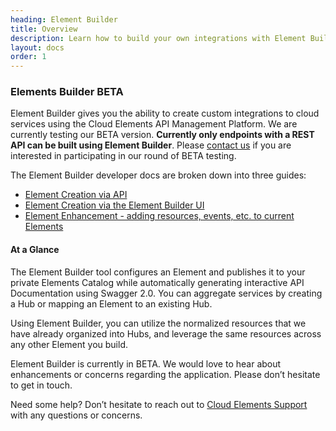 ```yaml
---
heading: Element Builder
title: Overview
description: Learn how to build your own integrations with Element Builder.
layout: docs
order: 1
---
```


### Elements Builder BETA

Element Builder gives you the ability to create custom integrations to cloud services using the Cloud Elements API Management Platform.  We are currently testing our BETA version.  __Currently only endpoints with a REST API can be built using Element Builder__.  Please [contact us](mailto:support@cloud-elements.com) if you are interested in participating in our round of BETA testing.

The Element Builder developer docs are broken down into three guides:

* [Element Creation via API](create-via-api.html)
* [Element Creation via the Element Builder UI](create-via-element-builder-ui.html)
* [Element Enhancement - adding resources, events, etc. to current Elements](enhance-existing-elements.html)

#### At a Glance

The Element Builder tool configures an Element and publishes it to your private Elements Catalog while automatically generating interactive API Documentation using Swagger 2.0. You can aggregate services by creating a Hub or mapping an Element to an existing Hub.

Using Element Builder, you can utilize the normalized resources that we have already organized into Hubs, and leverage the same resources across any other Element you build.

Element Builder is currently in BETA.  We would love to hear about enhancements or concerns regarding the application.  Please don’t hesitate to get in touch.

Need some help?  Don’t hesitate to reach out to [Cloud Elements Support](mailto:support@cloud-elements.com) with any questions or concerns.
